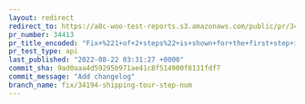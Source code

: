 ```yaml
---
layout: redirect
redirect_to: https://a8c-woo-test-reports.s3.amazonaws.com/public/pr/34413/api/index.html
pr_number: 34413
pr_title_encoded: "Fix+%221+of+2+steps%22+is+shown+for+the+first+step+in+a+3+step+tour"
pr_test_type: api
last_published: "2022-08-22 03:31:27 +0000"
commit_sha: 9ad0aaa4d59295b971ae41c8f514900f8131fdf7
commit_message: "Add changelog"
branch_name: fix/34194-shipping-tour-step-num
---
```

